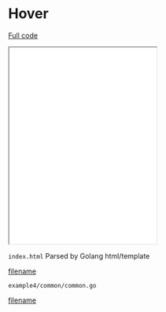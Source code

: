 # Hover 
[Full code](http://example.com)
<iframe src="/example4/wasm/index.html" height="400"> </iframe>

`index.html` Parsed by Golang html/template

[filename](/example4/golang/index.html ':include :type=code')



`example4/common/common.go` 

[filename](/example4/common/common.go ':include :type=code :fragment=demo')



